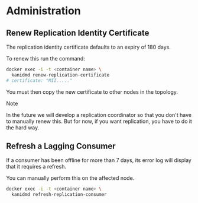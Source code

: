 # Administration

## Renew Replication Identity Certificate

The replication identity certificate defaults to an expiry of 180 days.

To renew this run the command:

```bash
docker exec -i -t <container name> \
  kanidmd renew-replication-certificate
# certificate: "MII....."
```

You must then copy the new certificate to other nodes in the topology.

> [!NOTE]
>
> In the future we will develop a replication coordinator so that you don't have to manually renew this. But for now, if
> you want replication, you have to do it the hard way.

## Refresh a Lagging Consumer

If a consumer has been offline for more than 7 days, its error log will display that it requires a refresh.

You can manually perform this on the affected node.

```bash
docker exec -i -t <container name> \
  kanidmd refresh-replication-consumer
```
